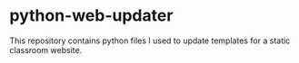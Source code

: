 # python-web-updater

This repository contains python files I used to update templates for a static classroom website.
